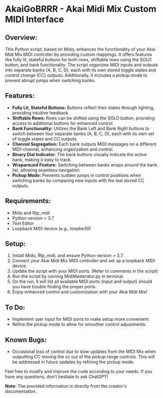 # AkaiGoBRRR - Akai Midi Mix Custom MIDI Interface

## Overview:
This Python script, based on Mido, enhances the functionality of your Akai Midi Mix MIDI controller by providing custom mappings. It offers features like fully lit, stateful buttons for both rows, shiftable rows using the SOLO button, and bank functionality. The script organizes MIDI inputs and outputs into separate banks (A, B, C, D), each with its own stored toggle states and control change (CC) outputs. Additionally, it includes a pickup mode to prevent abrupt jumps when switching banks.

## Features:
- **Fully Lit, Stateful Buttons:** Buttons reflect their states through lighting, providing intuitive feedback.
- **Shiftable Rows:** Rows can be shifted using the SOLO button, providing access to additional buttons for enhanced control.
- **Bank Functionality:** Utilizes the Bank Left and Bank Right buttons to switch between four separate banks (A, B, C, D), each with its own set of toggle states and CC outputs.
- **Channel Segregation:** Each bank outputs MIDI messages on a different MIDI channel, enhancing organization and control.
- **Binary Dial Indicator:** The bank buttons visually indicate the active bank, making it easy to track.
- **Wraparound Feature:** Switching between banks wraps around the bank list, allowing seamless navigation.
- **Pickup Mode:** Prevents sudden jumps in control positions when switching banks by comparing new inputs with the last stored CC outputs.

## Requirements:
- Mido and Rtp_midi
- Python version > 3.7
- Text Editor
- Loopback MIDI device (e.g., loopbe30)

## Setup:
1. Install Mido, Rtp_midi, and ensure Python version > 3.7.
2. Connect your Akai Midi Mix MIDI controller and set up a loopback MIDI device.
3. Update the script with your MIDI ports. (Refer to comments in the script)
4. Run the script by running MidiMasterator.py in terminal.
5. On the run, it will list all available MIDI ports (input and output) should you have trouble finding the proper ports.
6. Enjoy enhanced control and customization with your Akai Midi Mix!

## To Do:
- Implement user input for MIDI ports to make setup more convenient.
- Refine the pickup mode to allow for smoother control adjustments.

## Known Bugs:
- Occasional loss of control due to slow updates from the MIDI Mix when outputting CC moving the cc out of the pickup range controls. This will be addressed in future updates by refining the pickup mode.

Feel free to modify and improve the code according to your needs. If you have any questions, don't hesitate to ask ChatGPT!

**Note:** The provided information is directly from the creator's documentation.

